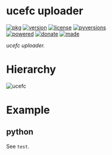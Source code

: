 # ucefc uploader

<badges>[![pkg](https://img.shields.io/badge/pkg-ucefcuploader-808080.svg)](http://code.foxe6.kozow.com/ucefcuploader/)
[![version](https://img.shields.io/pypi/v/ucefcuploader.svg)](https://pypi.org/project/ucefcuploader/)
[![license](https://img.shields.io/pypi/l/ucefcuploader.svg)](https://pypi.org/project/ucefcuploader/)
[![pyversions](https://img.shields.io/pypi/pyversions/ucefcuploader.svg)](https://pypi.org/project/ucefcuploader/)  
[![powered](https://img.shields.io/badge/Say-Thanks-ddddff.svg)](https://saythanks.io/to/foxe6)
[![donate](https://img.shields.io/badge/Donate-Paypal-0070ba.svg)](https://paypal.me/foxe6)
[![made](https://img.shields.io/badge/Made%20with-PyCharm-red.svg)](https://www.jetbrains.com/pycharm/)
</badges>

<i>ucefc uploader.</i>

# Hierarchy

![ucefc](http://code.foxe6.kozow.com/ucefc/ucefc.svg)

# Example

## python
See `test`.